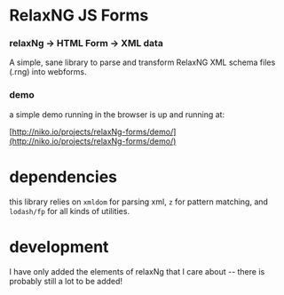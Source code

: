 # RelaxNG JS Forms

### relaxNg -> HTML Form -> XML data

A simple, sane library to parse and transform RelaxNG XML schema files (.rng) into webforms.

### demo

a simple demo running in the browser is up and running at:

[http://niko.io/projects/relaxNg-forms/demo/](http://niko.io/projects/relaxNg-forms/demo/)

# dependencies

this library relies on `xmldom` for parsing xml, `z` for pattern matching, and `lodash/fp` for all kinds of utilities.

# development

I have only added the elements of relaxNg that I care about -- there is probably still a lot to be added!
